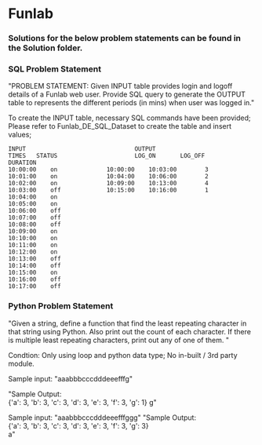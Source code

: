 # Funlab

### Solutions for the below problem statements can be found in the Solution folder.

### SQL Problem Statement
"PROBLEM STATEMENT: Given INPUT table provides login and logoff details of a Funlab web user.
Provide SQL query to generate the OUTPUT table to represents the different periods (in mins) when user was logged in."							
							
							
							
To create the INPUT table, necessary SQL commands have been provided; Please refer to Funlab_DE_SQL_Dataset to create the table and insert values;							
							
``` table				
INPUT			                    OUTPUT				
TIMES	STATUS		                LOG_ON     	 LOG_OFF	      DURATION		
10:00:00	on		        10:00:00	10:03:00		3		
10:01:00	on		        10:04:00	10:06:00		2		
10:02:00	on		        10:09:00	10:13:00		4		
10:03:00	off		        10:15:00	10:16:00		1		
10:04:00	on						
10:05:00	on						
10:06:00	off						
10:07:00	off						
10:08:00	off						
10:09:00	on						
10:10:00	on						
10:11:00	on						
10:12:00	on						
10:13:00	off						
10:14:00	off						
10:15:00	on						
10:16:00	off						
10:17:00	off						
```

### Python Problem Statement
"Given a string,  define a function that find the least repeating character in that string using Python. 
Also print out the count of each character. If there is multiple least repeating characters, print out any of one of them. "

Condtion:  Only using loop and python data type; No in-built / 3rd party module. 

Sample input:   "aaabbbcccdddeeefffg"

"Sample Output:  
{'a': 3, 'b': 3, 'c': 3, 'd': 3, 'e': 3, 'f': 3, 'g': 1}
g"


Sample input:   "aaabbbcccdddeeefffggg"
"Sample Output:  
 {'a': 3, 'b': 3, 'c': 3, 'd': 3, 'e': 3, 'f': 3, 'g': 3}   
a"